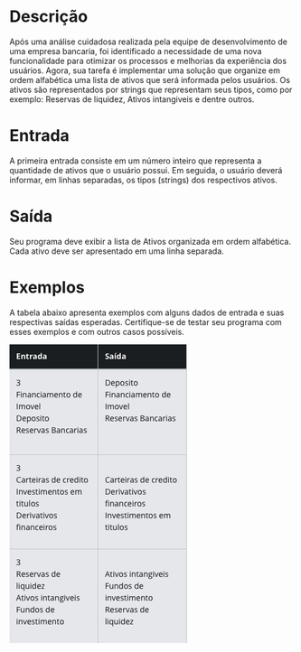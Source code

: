 # Descrição
Após uma análise cuidadosa realizada pela equipe de desenvolvimento de uma empresa bancaria, foi identificado a necessidade de uma nova funcionalidade para otimizar os processos e melhorias da experiência dos usuários.
 Agora, sua tarefa é implementar uma solução que organize em ordem alfabética uma lista de ativos que será informada pelos usuários.
  Os ativos são representados por strings que representam seus tipos, como por exemplo: Reservas de liquidez, Ativos intangiveis e dentre outros.

# Entrada
A primeira entrada consiste em um número inteiro que representa a  quantidade de ativos que o usuário possui. 
Em seguida, o usuário deverá  informar, em linhas separadas, os tipos (strings) dos respectivos ativos.

# Saída
Seu programa deve exibir a lista de Ativos organizada em ordem alfabética. Cada ativo deve ser apresentado em uma linha separada.

# Exemplos
A tabela abaixo apresenta exemplos com alguns dados de entrada e suas respectivas saídas esperadas. Certifique-se de testar seu programa com esses exemplos e com outros casos possíveis.

![Alt text](image.png)